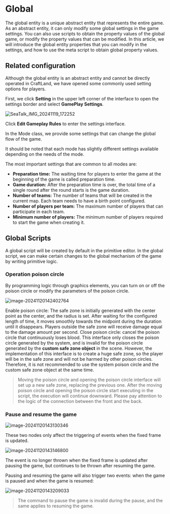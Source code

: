 # Global

The global entity is a unique abstract entity that represents the entire game. As an abstract entity, it can only modify some global settings in the game settings. You can also use scripts to obtain the property values of the global game, or modify the property values that can be modified. In this article, we will introduce the global entity properties that you can modify in the settings, and how to use the meta script to obtain global property values.

## Related configuration

Although the global entity is an abstract entity and cannot be directly operated in CraftLand, we have opened some commonly used setting options for players.

First, we click **Setting** in the upper left corner of the interface to open the settings border and select **GamePlay Settings**.

![SeaTalk_IMG_20241119_172252](https://dl.dir.freefiremobile.com/common/OB46/CSH/OfficialWeb/CLWiki2/7_Global/SeaTalk_IMG_20241119_172252.jpg)

Click **Edit Gameplay Rules** to enter the settings interface.

In the Mode class, we provide some settings that can change the global flow of the game.

It should be noted that each mode has slightly different settings available depending on the needs of the mode.

The most important settings that are common to all modes are:

- **Preparation time:** The waiting time for players to enter the game at the beginning of the game is called preparation time.
- **Game duration:** After the preparation time is over, the total time of a single round after the round starts is the game duration.
- **Number of teams:** The number of teams that will be created in the current map. Each team needs to have a birth point configured.
- **Number of players per team:** The maximum number of players that can participate in each team.
- **Minimum number of players:** The minimum number of players required to start the game when creating it.

## Global Scripts

A global script will be created by default in the primitive editor. In the global script, we can make certain changes to the global mechanism of the game by writing primitive logic.

### Operation poison circle

By programming logic through graphics elements, you can turn on or off the poison circle or modify the parameters of the poison circle.

![image-20241120142402764](https://dl.dir.freefiremobile.com/common/OB46/CSH/OfficialWeb/CLWiki2/7_Global/image-20241120142402764.png)

Enable poison circle: The safe zone is initially generated with the center point as the center, and the radius is set. After waiting for the configured length of time, it moves smoothly towards the midpoint during the duration until it disappears. Players outside the safe zone will receive damage equal to the damage amount per second.
Close poison circle: cancel the poison circle that continuously loses blood. This interface only closes the poison circle generated by the system, and is invalid for the poison circle generated by the **custom safe zone object** in the scene. However, the implementation of this interface is to create a huge safe zone, so the player will be in the safe zone and will not be harmed by other poison circles. Therefore, it is not recommended to use the system poison circle and the custom safe zone object at the same time.

> Moving the poison circle and opening the poison circle interface will set up a new safe zone, replacing the previous one.
> After the moving poison circle and opening the poison circle start executing in the script, the execution will continue downward. Please pay attention to the logic of the connection between the front and the back.

### Pause and resume the game

![image-20241120143130346](https://dl.dir.freefiremobile.com/common/OB46/CSH/OfficialWeb/CLWiki2/7_Global/image-20241120143130346.png)

These two nodes only affect the triggering of events when the fixed frame is updated.

![image-20241120143146800](https://dl.dir.freefiremobile.com/common/OB46/CSH/OfficialWeb/CLWiki2/7_Global/image-20241120143146800.png)

The event is no longer thrown when the fixed frame is updated after pausing the game, but continues to be thrown after resuming the game.

Pausing and resuming the game will also trigger two events: when the game is paused and when the game is resumed:

![image-20241120143209033](https://dl.dir.freefiremobile.com/common/OB46/CSH/OfficialWeb/CLWiki2/7_Global/image-20241120143209033.png)

> The command to pause the game is invalid during the pause, and the same applies to resuming the game.
